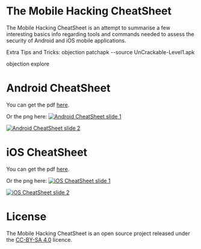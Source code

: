 # The Mobile Hacking CheatSheet
The Mobile Hacking CheatSheet is an attempt to summarise a few interesting basics info regarding tools and commands needed to assess the security of Android and iOS mobile applications.

Extra Tips and Tricks:
objection patchapk --source UnCrackable-Level1.apk

objection explore

# Android CheatSheet
You can get the pdf [here](https://github.com/randorisec/MobileHackingCheatSheet/blob/master/pdf/Mobile_Hacking_Android_cheatsheet_v0.1.pdf).

Or the png here:
[![Android CheatSheet slide 1](https://github.com/randorisec/MobileHackingCheatSheet/blob/master/pics/Mobile_Hacking_Android_cheatsheet_v0.1_slide1.png)](https://github.com/randorisec/MobileHackingCheatSheet/blob/master/pics/Mobile_Hacking_Android_cheatsheet_v0.1_slide1.png)

[![Android CheatSheet slide 2](https://github.com/randorisec/MobileHackingCheatSheet/blob/master/pics/Mobile_Hacking_Android_cheatsheet_v0.1_slide2.png)](https://github.com/randorisec/MobileHackingCheatSheet/blob/master/pics/Mobile_Hacking_Android_cheatsheet_v0.1_slide2.png)

# iOS CheatSheet
You can get the pdf [here](https://github.com/randorisec/MobileHackingCheatSheet/blob/master/pdf/Mobile_Hacking_iOS_cheatsheet_v0.1.pdf).

Or the png here:
[![iOS CheatSheet slide 1](https://github.com/randorisec/MobileHackingCheatSheet/blob/master/pics/Mobile_Hacking_iOS_cheatsheet_v0.1_slide1.png)](https://github.com/randorisec/MobileHackingCheatSheet/blob/master/pics/Mobile_Hacking_iOS_cheatsheet_v0.1_slide1.png)

[![iOS CheatSheet slide 2](https://github.com/randorisec/MobileHackingCheatSheet/blob/master/pics/Mobile_Hacking_iOS_cheatsheet_v0.1_slide2.png)](https://github.com/randorisec/MobileHackingCheatSheet/blob/master/pics/Mobile_Hacking_iOS_cheatsheet_v0.1_slide2.png)

# License
The Mobile Hacking CheatSheet is an open source project released under the [CC-BY-SA 4.0](https://creativecommons.org/licenses/by-sa/4.0/deed.fr) licence.
